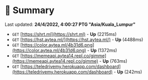 # 📖 Summary
Last updated: **24/4/2022, 4:00:27 PTG "Asia/Kuala_Lumpur"**

- `GET` [https://shrt.ml](https://shrt.ml) - **Up** (2215ms)
- `GET` [https://hst.aytea.ml/](https://hst.aytea.ml/) - **Up** (4488ms)
- `GET` [https://color.aytea.ml/4b31d6.png](https://color.aytea.ml/4b31d6.png) - **Up** (1372ms)
- `GET` [https://memeapi.aytea14.repl.co/gimme](https://memeapi.aytea14.repl.co/gimme) - **Up** (763ms)
- `GET` [https://teledrivemy.herokuapp.com/dashboard](https://teledrivemy.herokuapp.com/dashboard) - **Up** (242ms)
